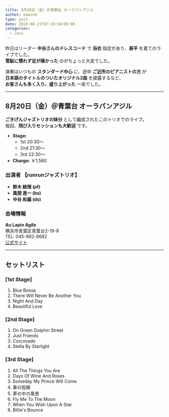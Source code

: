 ```yaml
---
title: 8月20日（金）＠青葉台 オーラパンアジル
author: eawind
type: post
date: 2010-08-21T07:10:50+09:00
categories:
  - Jazz
---
```

昨日はリーダー **中谷さんのドレスコード** で **浴衣** 指定があり、**甚平** を着てのライブでした。  
**雪駄に慣れず足が痛かった** のがちょっと大変でした。

演奏はいつもの **スタンダード中心** に、途中 **ご近所のピアニストの方** が  
**日本語のタイトルのついたオリジナル2曲** を披露するなど、  
**お客さんも多く入り、盛り上がった** 一夜でした。

---

## 8月20日（金）＠青葉台 オーラパンアジル

**ごきげんジャズトリオの妹分** として編成されたこのトリオでのライブ。  
毎回、**飛び入りセッションも大歓迎** です。

- **Stage:**  
  - 1st 20:30〜  
  - 2nd 21:30〜  
  - 3rd 22:30〜  
- **Charge:** ￥1,580  

### 出演者 【runrunジャズトリオ】
- **鈴木 絵理 (pf)**  
- **風間 進一 (bs)**  
- **中谷 和義 (ds)**  

### 会場情報
**Au Lapin Agile**  
横浜市青葉区青葉台2-19-8  
TEL: 045-982-8682  
[公式サイト](http://www.geocities.jp/aulapinagile1/index.html)  

---

## セットリスト

### [1st Stage]
1. Blue Bossa  
2. There Will Never Be Another You  
3. Night And Day  
4. Beautiful Love  

### [2nd Stage]
1. On Green Dolphin Street  
2. Just Friends  
3. Corcovado  
4. Stella By Starlight  

### [3rd Stage]
1. All The Things You Are  
2. Days Of Wine And Roses  
3. Someday My Prince Will Come  
4. 春の抱擁  
5. 夢の中の風景  
6. Fly Me To The Moon  
7. When You Wish Upon A Star  
8. Billie's Bounce  

